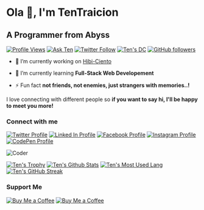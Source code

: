 # Ola 👋, I'm TenTraicion

## A Programmer from Abyss

[![Profile Views](https://komarev.com/ghpvc/?username=tentraicion&label=Profile%20views&color=0e75b6&style=flat)][t]
[![Ask Ten](https://img.shields.io/badge/Ask%20me-anything-1abc9c.svg)][mail]
[![Twitter Follow](https://badgen.net/twitter/follow/tentraicion)][twit]
[![Ten's DC](https://badgen.net/discord/online-members/BCf59exHJV)][dc]
[![GitHub followers](https://img.shields.io/github/followers/TenTraicion?label=Follow&style=social)][t]

- 🔭 I’m currently working on [Hibi-Ciento](https://github.com/TenTraicion/hibi-ciento)

- 🌱 I’m currently learning **Full-Stack Web Developement**
<!-- - 👯 I’m looking to collaborate on [Solvinux Website](https://github.com/Solvinux/io)

- 🤝 I’m looking for help with [Platinamo Website](https://github.com/Platinamo/io)

- 👨‍💻 All of my projects are available at [https://tentraicion.github.io](https://tentraicion.github.io)

- 📝 I regularly write articles on [https://discord.gg/BCf59exHJV](https://discord.gg/BCf59exHJV)

- 💬 Ask me about **anything**

- 📫 How to reach me **tentraicion@gmail.com**

- 📄 Know about my experiences [https://tentraicion.github.io/resume.pdf](https://tentraicion.github.io/resume.pdf) -->

- ⚡ Fun fact **not friends, not enemies, just strangers with memories..!**

I love connecting with different people so **if you want to say hi, I'll be happy to meet you more!**

### Connect with me

[![Twitter Profile](https://img.shields.io/badge/Twitter-%231877F2.svg?&style=flat-square&logo=twitter&logoColor=white&color=071A2C)][twit]
[![Linked In Profile](https://img.shields.io/badge/LinkedIn-%230077B5.svg?&style=flat-square&logo=linkedin&logoColor=white&color=071A2C)][li]
[![Facebook Profile](https://img.shields.io/badge/Facebook-%231877F2.svg?&style=flat-square&logo=facebook&logoColor=white&color=071A2C)][fb]
[![Instagram Profile](https://img.shields.io/badge/Instagram-%23E4405F.svg?&style=flat-square&logo=instagram&logoColor=white&color=071A2C)][fin]
[![CodePen Profile](https://img.shields.io/badge/CodePen-%230077B5.svg?&style=flat-square&logo=codepen&logoColor=white&color=071A2C)][cp]

![Coder](https://media.giphy.com/media/SWoSkN6DxTszqIKEqv/giphy.gif)

[![Ten's Trophy](https://github-profile-trophy.vercel.app/?username=tentraicion&no-frame=true&theme=nord&row=1)][t]
[![Ten's Github Stats](https://github-readme-stats.vercel.app/api?username=tentraicion&show_icons=true&theme=moltack&count_private=true)][t]
[![Ten's Most Used Lang](https://github-readme-stats.vercel.app/api/top-langs/?username=tentraicion&layout=compact&theme=ayu-mirage)][t]
[![Ten's GitHub Streak](http://github-readme-streak-stats.herokuapp.com?user=tentraicion&theme=garden&hide_border=true&date_format=M%20j%5B%2C%20Y%5D)][t]

### Support Me

[![Buy Me a Coffee](https://img.shields.io/badge/-Buy%20Me%20A%20Coffee-yellow?style=social&logo=buymeacoffee)][bmc]
[![Buy Me a Coffee](https://img.shields.io/badge/-Buy%20Me%20A%20Coffee-yellow?style=social&logo=kofi)][kf]

<!-- [![Code Sandbox Profile](https://img.shields.io/badge/CodeSandbox-%230077B5.svg?&style=flat-square&logo=codesandbox&logoColor=white&color=071A2C)][csb]
[![Kaggle Profile](https://img.shields.io/badge/Kaggle-%230077B5.svg?&style=flat-square&logo=kaggle&logoColor=white&color=071A2C)][kgl]
[![Dribbble Profile](https://img.shields.io/badge/Dribbble-%230077B5.svg?&style=flat-square&logo=dribbble&logoColor=white&color=071A2C)][drb]
[![Behance profile](https://img.shields.io/badge/BEhance-%230077B5.svg?&style=flat-square&logo=behance&logoColor=white&color=071A2C)][bhn]
[![HashNode Profile](https://img.shields.io/badge/Hashnode-%230077B5.svg?&style=flat-square&logo=hashnode&logoColor=white&color=071A2C)][hn]
[![Medium Profile](https://img.shields.io/badge/Medium-%230077B5.svg?&style=flat-square&logo=medium&logoColor=white&color=071A2C)][md]
[![CodeChef Profile](https://img.shields.io/badge/CodeChef-%230077B5.svg?&style=flat-square&logo=codechef&logoColor=white&color=071A2C)][cc]
[![HackerRank Profile](https://img.shields.io/badge/HackerRank-%230077B5.svg?&style=flat-square&logo=hackerrank&logoColor=white&color=071A2C)][hr]
[![CodeForces Profile](https://img.shields.io/badge/CodeForces-%230077B5.svg?&style=flat-square&logo=codeforces&logoColor=white&color=071A2C)][cf]
[![LeetCode Profile](https://img.shields.io/badge/LeetCode-%230077B5.svg?&style=flat-square&logo=leetcode&logoColor=white&color=071A2C)][lc]
[![HackerEarth Profile](https://img.shields.io/badge/HackerEarth-%230077B5.svg?&style=flat-square&logo=hackerearth&logoColor=white&color=071A2C)][he]
[![Geek for Geeks Profile](https://img.shields.io/badge/GFG-%230077B5.svg?&style=flat-square&logo=geeksforgeeks&logoColor=white&color=071A2C)][gfg]
[![TopCoder Profile](https://img.shields.io/badge/TopCoder-%230077B5.svg?&style=flat-square&logo=topcoder&logoColor=white&color=071A2C)][tc]
[![Dev.to Profile](https://img.shields.io/badge/Dev.to-%230077B5.svg?&style=flat-square&logo=devdotto&logoColor=white&color=071A2C)][dt]
[![Stack Overflow Profile](https://img.shields.io/badge/StackOverflow-%230077B5.svg?&style=flat-square&logo=stackoverflow&logoColor=white&color=071A2C)][so]
[![Discord Server](https://img.shields.io/badge/Discord-%230077B5.svg?&style=flat-square&logo=discord&logoColor=white&color=071A2C)][dc] -->

[mail]: mailto:tentraicion@gmail.com "Send mail to TenTraicion"
[twit]: https://twitter.com/TenTraicion
[dc]: https://discord.com/invite/BCf59exHJV
[t]: https://tentraicion.github.io "TenTraicion"
[cp]: https://codepen.io/tentraicion
[dt]: https://dev.to/tentraicion
[li]: https://linkedin.com/in/tentraicion
[so]: https://stackoverflow.com/users/19059119/tentraicion
[csb]: https://codesandbox.com/tentraicion
[kgl]: https://kaggle.com/tentraicion
[fb]: https://fb.com/tentraicion
[fin]: https://instagram.com/tentraicion
[drb]: https://dribbble.com/tentraicion
[bhn]: https://www.behance.net/tentraicion
[hn]: https://hashnode.com/@tentraicion
[md]: https://medium.com/@tentraicion
[cc]: https://www.codechef.com/users/tentraicion
[hr]: https://www.hackerrank.com/tentraicion
[cf]: https://codeforces.com/profile/tentraicion
[lc]: https://www.leetcode.com/tentraicion
[he]: https://www.hackerearth.com/@tentraicion
[gfg]: https://auth.geeksforgeeks.org/user/tentraicion/profile
[tc]: https://www.topcoder.com/members/tentraicion
[bmc]: https://www.buymeacoffee.com/tentraicion
[kf]: https://ko-fi.com/tentraicion
